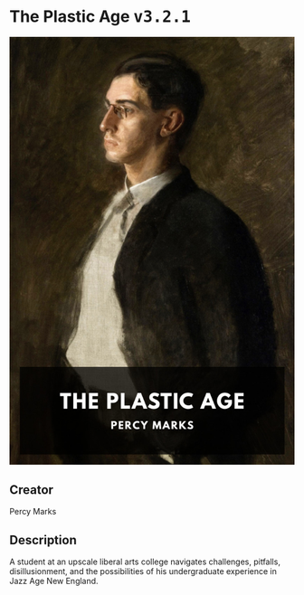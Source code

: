 
# The Plastic Age <kbd>v3.2.1</kbd>

<center>
  <img src="./cover-1024.jpg"/>
</center>

## Creator
Percy Marks

## Description
A student at an upscale liberal arts college navigates challenges, pitfalls, disillusionment, and the possibilities of his undergraduate experience in Jazz Age New England.
